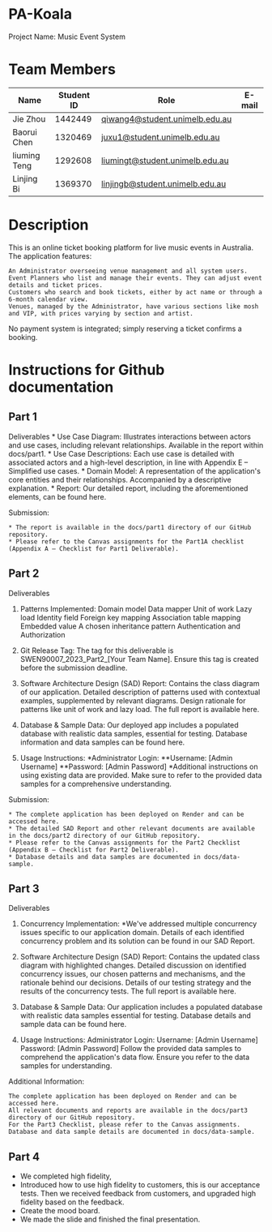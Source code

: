 # PA-Koala
  Project Name: Music Event System

# Team Members

|  Name   | Student ID  |  Role   | E-mail  |
|  ----  | ----  |  ----  | ----  |
| Jie Zhou  | 1442449 | qiwang4@student.unimelb.edu.au |
| Baorui Chen  | 1320469 | juxu1@student.unimelb.edu.au  |
| liuming Teng | 1292608 | liumingt@student.unimelb.edu.au |
| Linjing Bi  | 1369370 | linjingb@student.unimelb.edu.au |

# Description

This is an online ticket booking platform for live music events in Australia. The application features:

    An Administrator overseeing venue management and all system users.
    Event Planners who list and manage their events. They can adjust event details and ticket prices.
    Customers who search and book tickets, either by act name or through a 6-month calendar view.
    Venues, managed by the Administrator, have various sections like mosh and VIP, with prices varying by section and artist. 
No payment system is integrated; simply reserving a ticket confirms a booking.



# Instructions for Github documentation
## Part 1
Deliverables
    * Use Case Diagram: Illustrates interactions between actors and use cases, including relevant relationships. Available in the report within docs/part1.
    * Use Case Descriptions: Each use case is detailed with associated actors and a high-level description, in line with Appendix E – Simplified use cases.
    * Domain Model: A representation of the application's core entities and their relationships. Accompanied by a descriptive explanation.
    * Report: Our detailed report, including the aforementioned elements, can be found here.

Submission:

    * The report is available in the docs/part1 directory of our GitHub repository.
    * Please refer to the Canvas assignments for the Part1A checklist (Appendix A – Checklist for Part1 Deliverable).

## Part 2 
Deliverables
1. Patterns Implemented:
        Domain model
        Data mapper
        Unit of work
        Lazy load
        Identity field
        Foreign key mapping
        Association table mapping
        Embedded value
        A chosen inheritance pattern
        Authentication and Authorization

2. Git Release Tag: The tag for this deliverable is SWEN90007_2023_Part2_[Your Team Name]. Ensure this tag is created before the submission deadline.

3. Software Architecture Design (SAD) Report:
        Contains the class diagram of our application.
        Detailed description of patterns used with contextual examples, supplemented by relevant diagrams.
        Design rationale for patterns like unit of work and lazy load.
        The full report is available here.

4. Database & Sample Data: Our deployed app includes a populated database with realistic data samples, essential for testing. Database information and data samples can be found here.

5. Usage Instructions:
        *Administrator Login:
            **Username: [Admin Username]
            **Password: [Admin Password]
        *Additional instructions on using existing data are provided. Make sure to refer to the provided data samples for a comprehensive understanding.

Submission:

    * The complete application has been deployed on Render and can be accessed here.
    * The detailed SAD Report and other relevant documents are available in the docs/part2 directory of our GitHub repository.
    * Please refer to the Canvas assignments for the Part2 Checklist (Appendix B – Checklist for Part2 Deliverable).
    * Database details and data samples are documented in docs/data-sample.


## Part 3
Deliverables
1. Concurrency Implementation:
        *We've addressed multiple concurrency issues specific to our application domain. Details of each identified concurrency problem and its solution can be found in our SAD Report.
2. Software Architecture Design (SAD) Report:
        Contains the updated class diagram with highlighted changes.
        Detailed discussion on identified concurrency issues, our chosen patterns and mechanisms, and the rationale behind our decisions.
        Details of our testing strategy and the results of the concurrency tests.
        The full report is available here.

3. Database & Sample Data: Our application includes a populated database with realistic data samples essential for testing. Database details and sample data can be found here.

5. Usage Instructions:
        Administrator Login:
            Username: [Admin Username]
            Password: [Admin Password]
        Follow the provided data samples to comprehend the application's data flow. Ensure you refer to the data samples for understanding.

Additional Information:

    The complete application has been deployed on Render and can be accessed here.
    All relevant documents and reports are available in the docs/part3 directory of our GitHub repository.
    For the Part3 Checklist, please refer to the Canvas assignments.
    Database and data sample details are documented in docs/data-sample.

## Part 4
* We completed high fidelity, 
* Introduced how to use high fidelity to customers, this is our acceptance tests. Then we received feedback from customers, and upgraded high fidelity based on the feedback.
* Create the mood board. 
* We made the slide and finished the final presentation.
